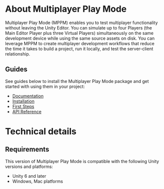# About Multiplayer Play Mode

Multiplayer Play Mode (MPPM) enables you to test multiplayer functionality without leaving the Unity Editor.
You can simulate up to four Players (the Main Editor Player plus three Virtual Players) simultaneously on the same development device while using the same source assets on disk.
You can leverage MPPM to create multiplayer development workflows that reduce the time it takes to build a project, run it locally, and test the server-client relationship.


## Guides

See guides below to install the Multiplayer Play Mode package and get started with using them in your project:

* [Documentation](https://docs-multiplayer.unity3d.com/mppm/current/about/)
* [Installation](https://docs-multiplayer.unity3d.com/mppm/current/install/)
* [First Steps](https://docs-multiplayer.unity3d.com/mppm/current/virtual-players/)
* [API Reference](https://docs.unity3d.com/Packages/com.unity.multiplayer.playmode@0.4/api/index.html)

# Technical details

## Requirements

This version of Multiplayer Play Mode is compatible with the following Unity versions and platforms:

* Unity 6 and later
* Windows, Mac platforms
